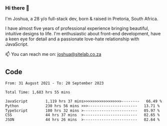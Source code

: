 ### Hi there 👋

I'm Joshua, a 28 y/o full-stack dev, born & raised in Pretoria, South Africa. 

I have almost five years of professional experience bringing beautiful, intuitive designs to life. I'm enthusiastic about front-end development, have a keen eye for detail and a passionate love-hate relationship with JavaScript.

📫 You can reach me on: joshua@sitelab.co.za

## **Code**

<!--START_SECTION:waka-->

```txt
From: 31 August 2021 - To: 20 September 2023

Total Time: 1,683 hrs 55 mins

JavaScript        1,119 hrs 37 mins>>>>>>>>>>>>>>>>>--------   66.49 %
Python            230 hrs 56 mins >>>----------------------   13.71 %
TypeScript        100 hrs 32 mins >------------------------   05.97 %
CSS               44 hrs 37 mins  >------------------------   02.65 %
JSON              44 hrs 26 mins  >------------------------   02.64 %
```

<!--END_SECTION:waka-->
